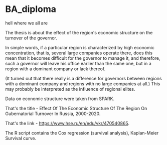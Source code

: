 # BA_diploma
hell where we all are

The thesis is about the effect of the region's economic structure on the turnover of the governor. 

In simple words, if a particular region is characterized by high economic concentration, that is, several large companies operate there, does this mean that it becomes difficult for the governor to manage it, and therefore, such a governor will leave his office earlier than the same one, but in a region with a dominant company or lack thereof.

(It turned out that there really is a difference for governors between regions with a dominant company and regions with no large companies at all.) This may probably be interpreted as the influence of regional elites. 

Data on economic structure were taken from SPARK.

That's the title - Effect Of The Economic Structure Of The Region On Gubernatorial Turnover In Russia, 2000-2020.

That's the link - https://www.hse.ru/en/edu/vkr/470540865.

The R script contains the Cox regression (survival analysis), Kaplan-Meier Survival curve.
